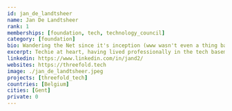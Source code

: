 ```yaml
---
id: jan_de_landtsheer
name: Jan De Landtsheer
rank: 1
memberships: [foundation, tech, technology_council]
category: [foundation]
bio: Wandering the Net since it's inception (www wasn't even a thing back then... and yes, I'm that old), I have experienced the (r)evolution of the Internet in steps going backward in terms of accessibility, bias and width. It seems to me, by the effect of personalized search, directed ads, filtered and hidden information, that the Internet has become so much smaller, narrowing and enforcing biased views. That needs to be addressed. The Net needs to become that vast resource of unbiased knowledge, so that people can start thinking for themselves again. That's why I'm here, to be part of a group of guardians who's purpose is to equalize all views so that people can really understand viewpoints instead of being just judgemental. Techie at heart, having lived professionally in the tech basements of the Internet, I can help and I will help. Education for all is the only path to a better world. Count me in.
excerpt: Techie at heart, having lived professionally in the tech basements of the Internet.
linkedin: https://www.linkedin.com/in/jand2/
websites: https://threefold.tech
image: ./jan_de_landtsheer.jpeg
projects: [threefold_tech]
countries: [Belgium]
cities: [Gent]
private: 0
---
```

